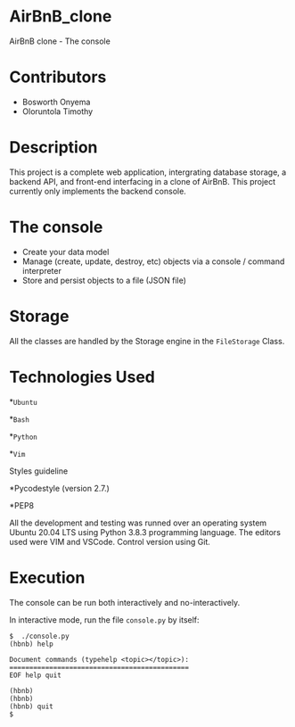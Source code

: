 
# AirBnB_clone
AirBnB clone - The console

# Contributors

* Bosworth Onyema
* Oloruntola Timothy

# Description
This project is a complete web application, intergrating database storage, a backend API, and front-end interfacing in a clone of AirBnB.
This project currently only implements the backend console.

# The console
* Create your data model
* Manage (create, update, destroy, etc) objects via a console / command interpreter
* Store and persist objects to a file (JSON file)

# Storage
All the classes are handled by the Storage engine in the ```FileStorage``` Class.

# Technologies Used

*```Ubuntu```

*```Bash```

*```Python```

*```Vim```

Styles guideline

*Pycodestyle (version 2.7.)

*PEP8

All the development and testing was runned over an operating system Ubuntu 20.04 LTS using Python 3.8.3 programming language. The editors used were VIM and VSCode. Control version using Git.

# Execution

The console can be run both interactively and no-interactively.

In interactive mode, run the file `console.py` by itself:

```
$  ./console.py
(hbnb) help

Document commands (typehelp <topic></topic>):
=============================================
EOF help quit

(hbnb)
(hbnb)
(hbnb) quit
$
